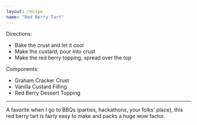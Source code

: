 ```yaml
---
layout: recipe
name: "Red Berry Tart"
---
```


Directions:
- Bake the crust and let it cool
- Make the custard, pour into crust
- Make the red berry topping, spread over the top

Components:
- Graham Cracker Crust
- Vanilla Custard Filling
- Red Berry Dessert Topping

---

A favorite when I go to BBQs (parties, hackathons, your folks' place), this red berry tart is fairly easy to make and packs a huge wow factor.